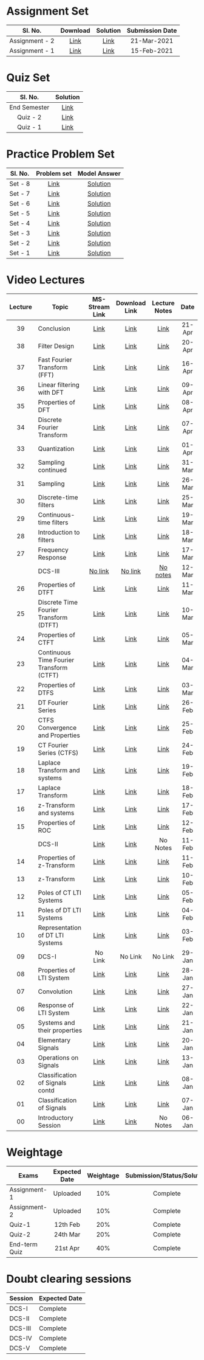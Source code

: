Assignment Set
===========
<table>
<thead>
  <tr>
    <th><center>Sl. No.</center></th>
    <th><center>Download</center></th>
    <th><center>Solution</center></th>
    <th><center>Submission Date</center></th>	  
 </tr>
</thead>
<tbody>
<tr>
    <td><center>Assignment - 2</center></td>
    <td><center><a href="https://iitgoffice.sharepoint.com/sites/Grp_EE322M_JanMay_20212/Shared%20Documents/General/Assignment/EE322M%20Assignment-02.pdf">Link</a></center></td>
    <td><center><a href="https://iitgoffice.sharepoint.com/sites/Grp_EE322M_JanMay_20212/Shared%20Documents/General/Assignment/EE322M%20Assignment_02%20Solution.pdf">Link</a></center></td>
    <td><center>21-Mar-2021</center></td>
  </tr>
  <tr>
    <td><center>Assignment - 1</center></td>
    <td><center><a href="https://iitgoffice.sharepoint.com/sites/Grp_EE322M_JanMay_20212/Shared%20Documents/General/Assignment/EE322M%20Assignment-01.pdf">Link</a></center></td>
    <td><center><a href="https://iitgoffice.sharepoint.com/sites/Grp_EE322M_JanMay_20212/Shared%20Documents/General/Assignment/EE322M%20Assignment_01%20Solution.pdf">Link</a></center></td>
    <td><center>15-Feb-2021</center></td>
  </tr>
</tbody>
</table>

Quiz Set
============

<table>
<thead>
  <tr>
    <th><center>Sl. No.</center></th>
    <th><center>Solution</center></th>	  
 </tr>
</thead>
<tbody>
  <tr>
    <td><center>End Semester</center></td>
    <td><center><a href="https://iitgoffice.sharepoint.com/sites/Grp_EE322M_JanMay_20212/Shared%20Documents/General/Quiz/EE322M%20End%20Semester%20Solution.pdf">Link</a></center></td>
  </tr>
  <tr>
    <td><center>Quiz - 2</center></td>
    <td><center><a href="https://iitgoffice.sharepoint.com/sites/Grp_EE322M_JanMay_20212/Shared%20Documents/General/Quiz/EE322M%20Quiz-2%20Solution.pdf">Link</a></center></td>
  </tr>
  <tr>
    <td><center>Quiz - 1</center></td>
    <td><center><a href="https://iitgoffice.sharepoint.com/sites/Grp_EE322M_JanMay_20212/Shared%20Documents/General/Quiz/EE322M%20Quiz-1%20Solution.pdf">Link</a></center></td>
  </tr>
</tbody>
</table>

Practice Problem Set
============
<table>
<thead>
  <tr>
    <th><center>Sl. No.</center></th>
    <th><center>Problem set</center></th>
    <th><center>Model Answer</center></th>	  
 </tr>
</thead>
<tbody>
    <tr>
    <td><center>Set - 8</center></td>
    <td><center><a href="https://iitgoffice.sharepoint.com/sites/Grp_EE322M_JanMay_20212/Shared%20Documents/General/Practice%20Problem/EE322M%20Problem-set8.pdf">Link</a></center></td>
    <td><center><a href="https://iitgoffice.sharepoint.com/sites/Grp_EE322M_JanMay_20212/Shared%20Documents/General/Practice%20Problem/EE322M%20Problem_set8%20Solution.pdf">Solution</a></center></td>	
  </tr>
  <tr>
    <td><center>Set - 7</center></td>
    <td><center><a href="https://iitgoffice.sharepoint.com/sites/Grp_EE322M_JanMay_20212/Shared%20Documents/General/Practice%20Problem/EE322M%20Problem_set7.pdf">Link</a></center></td>
    <td><center><a href="https://iitgoffice.sharepoint.com/sites/Grp_EE322M_JanMay_20212/Shared%20Documents/General/Practice%20Problem/EE322M%20Problem_set7%20Solution.pdf">Solution</a></center></td>	
  </tr>
  <tr>
    <td><center>Set - 6</center></td>
    <td><center><a href="https://iitgoffice.sharepoint.com/sites/Grp_EE322M_JanMay_20212/Shared%20Documents/General/Practice%20Problem/EE322M%20Problem_set6.pdf">Link</a></center></td>
    <td><center><a href="https://iitgoffice.sharepoint.com/sites/Grp_EE322M_JanMay_20212/Shared%20Documents/General/Practice%20Problem/EE322M%20Problem_set6%20Solution.pdf">Solution</a></center></td>	
  </tr>
  <tr>
    <td><center>Set - 5</center></td>
    <td><center><a href="https://iitgoffice.sharepoint.com/sites/Grp_EE322M_JanMay_20212/Shared%20Documents/General/Practice%20Problem/EE322M%20Problem_set5.pdf">Link</a></center></td>
    <td><center><a href="https://iitgoffice.sharepoint.com/sites/Grp_EE322M_JanMay_20212/Shared%20Documents/General/Practice%20Problem/EE322M%20Problem_set5%20Solution.pdf">Solution</a></center></td>	
  </tr>
<tr>
    <td><center>Set - 4</center></td>
    <td><center><a href="https://iitgoffice.sharepoint.com/sites/Grp_EE322M_JanMay_20212/Shared%20Documents/General/Practice%20Problem/EE322M%20Problem_set4.pdf">Link</a></center></td>
    <td><center><a href="https://iitgoffice.sharepoint.com/sites/Grp_EE322M_JanMay_20212/Shared%20Documents/General/Practice%20Problem/EE322M%20Problem_set4%20Solution.pdf">Solution</a></center></td>	
  </tr>
 <tr>
    <td><center>Set - 3</center></td>
    <td><center><a href="https://iitgoffice.sharepoint.com/sites/Grp_EE322M_JanMay_20212/Shared%20Documents/General/Practice%20Problem/EE322M%20Problem_set3.pdf">Link</a></center></td>
<td><center><a href="https://iitgoffice.sharepoint.com/sites/Grp_EE322M_JanMay_20212/Shared%20Documents/General/Practice%20Problem/EE322M%20Problem_set3%20Solution.pdf">Solution</a></center></td>	
  </tr>
 <tr>
    <td><center>Set - 2</center></td>
    <td><center><a href="https://iitgoffice.sharepoint.com/sites/Grp_EE322M_JanMay_20212/Shared%20Documents/General/Practice%20Problem/EE322M%20Problem_set2.pdf">Link</a></center></td>
<td><center><a href="https://iitgoffice.sharepoint.com/sites/Grp_EE322M_JanMay_20212/Shared%20Documents/General/Practice%20Problem/EE322M%20Problem_set2%20Solution.pdf">Solution</a></center></td>	
  </tr>
  <tr>
    <td><center>Set - 1</center></td>
    <td><center><a href="https://iitgoffice.sharepoint.com/sites/Grp_EE322M_JanMay_20212/Shared%20Documents/General/Practice%20Problem/EE322M%20Problem-set1.pdf">Link</a></center></td>
<td><center><a href="https://iitgoffice.sharepoint.com/sites/Grp_EE322M_JanMay_20212/Shared%20Documents/General/Practice%20Problem/EE322M%20Problem_set1%20Solution.pdf">Solution</a></center></td>	
  </tr>
</tbody>
</table>


Video Lectures
=======

<table>
<thead>
  <tr>
    <th><center>Lecture</center></th>
    <th>Topic</th>
    <th><center>MS-Stream Link</center></th>
    <th><center>Download Link</center></th>
    <th><center>Lecture Notes</center></th>
    <th><center>Date</center></th>	  
 </tr>
</thead>
<tbody>
<tr>
    <td><center>39</center></td>
    <td>Conclusion</td>
    <td><center><a href="https://web.microsoftstream.com/video/d6f61e98-7252-4d63-9c85-d62a6b3f21e5">Link</a></center></td>
    <td><center><a href="https://iitgoffice.sharepoint.com/sites/Grp_EE322M_JanMay_20212/Shared%20Documents/General/Video%20Lectures/EE322M%20Lecture-39%20Conclusion.mp4">Link</a></center></td>
    <td><center><a href="https://iitgoffice.sharepoint.com/sites/Grp_EE322M_JanMay_20212/Shared%20Documents/General/Class%20Notes/Lecture-39%20Conclusion.pdf">Link</a></center></td>
    <td><center>21-Apr</center></td>	
</tr>
<tr>
    <td><center>38</center></td>
    <td>Filter Design</td>
    <td><center><a href="https://web.microsoftstream.com/video/5501c86a-16ba-4e58-9c1b-2e71989fc3bb">Link</a></center></td>
    <td><center><a href="https://iitgoffice.sharepoint.com/sites/Grp_EE322M_JanMay_20212/Shared%20Documents/General/Video%20Lectures/EE322M%20Lecture-38%20Filter%20Design.mp4">Link</a></center></td>
    <td><center><a href="https://iitgoffice.sharepoint.com/sites/Grp_EE322M_JanMay_20212/Shared%20Documents/General/Class%20Notes/Lecture-38%20Filter%20Design.pdf">Link</a></center></td>
    <td><center>20-Apr</center></td>	
</tr>
<tr>
    <td><center>37</center></td>
    <td>Fast Fourier Transform (FFT)</td>
    <td><center><a href="https://web.microsoftstream.com/video/e44847c3-70ac-47f0-9def-3d168fd429a2">Link</a></center></td>
    <td><center><a href="https://iitgoffice.sharepoint.com/sites/Grp_EE322M_JanMay_20212/Shared%20Documents/General/Video%20Lectures/EE322M%20Lecture-37%20Fast%20Fourier%20Transform.mp4">Link</a></center></td>
    <td><center><a href="https://iitgoffice.sharepoint.com/sites/Grp_EE322M_JanMay_20212/Shared%20Documents/General/Class%20Notes/Lecture-37%20Fast%20Fourier%20Transform.pdf">Link</a></center></td>
    <td><center>16-Apr</center></td>	
</tr>
<tr>
    <td><center>36</center></td>
    <td>Linear filtering with DFT</td>
    <td><center><a href="https://web.microsoftstream.com/video/9e978e15-3397-4acf-a5b6-0696039a24f5">Link</a></center></td>
    <td><center><a href="https://iitgoffice.sharepoint.com/sites/Grp_EE322M_JanMay_20212/Shared%20Documents/General/Video%20Lectures/EE322M%20Lecture-36%20Linear%20filtering%20with%20DFT.mp4">Link</a></center></td>
    <td><center><a href="https://iitgoffice.sharepoint.com/sites/Grp_EE322M_JanMay_20212/Shared%20Documents/General/Class%20Notes/Lecture-36%20Linear%20Filtering%20with%20DFT.pdf">Link</a></center></td>
    <td><center>09-Apr</center></td>	
</tr>
<tr>
    <td><center>35</center></td>
    <td>Properties of DFT</td>
    <td><center><a href="https://web.microsoftstream.com/video/c6a1d8a9-a4f5-40ce-9539-7842e6a55e55">Link</a></center></td>
    <td><center><a href="https://iitgoffice.sharepoint.com/sites/Grp_EE322M_JanMay_20212/Shared%20Documents/General/Video%20Lectures/EE322M%20Lecture-35%20Properties%20of%20DFT.mp4">Link</a></center></td>
    <td><center><a href="https://iitgoffice.sharepoint.com/sites/Grp_EE322M_JanMay_20212/Shared%20Documents/General/Class%20Notes/Lecture-35%20Properties%20of%20DFT.pdf">Link</a></center></td>
    <td><center>08-Apr</center></td>	
</tr>
<tr>
    <td><center>34</center></td>
    <td>Discrete Fourier Transform</td>
    <td><center><a href="https://web.microsoftstream.com/video/cb455782-d50e-4463-8a3b-ba217b3c9e30">Link</a></center></td>
    <td><center><a href="https://iitgoffice.sharepoint.com/sites/Grp_EE322M_JanMay_20212/Shared%20Documents/General/Video%20Lectures/EE322M%20Lecture-34%20DFT.mp4">Link</a></center></td>
    <td><center><a href="https://iitgoffice.sharepoint.com/sites/Grp_EE322M_JanMay_20212/Shared%20Documents/General/Class%20Notes/Lecture-34%20DFT.pdf">Link</a></center></td>
    <td><center>07-Apr</center></td>	
</tr>


<tr>
    <td><center>33</center></td>
    <td>Quantization</td>
    <td><center><a href="https://web.microsoftstream.com/video/b23a1bd1-856c-4f44-a746-9e0cb90c8dc1">Link</a></center></td>
    <td><center><a href="https://iitgoffice.sharepoint.com/sites/Grp_EE322M_JanMay_20212/Shared%20Documents/General/Video%20Lectures/EE322M%20Lecture-33%20Quantization.mp4">Link</a></center></td>
    <td><center><a href="https://iitgoffice.sharepoint.com/sites/Grp_EE322M_JanMay_20212/Shared%20Documents/General/Class%20Notes/Lecture-33%20Quantization.pdf">Link</a></center></td>
    <td><center>01-Apr</center></td>	
</tr>
<tr>
    <td><center>32</center></td>
    <td>Sampling continued</td>
    <td><center><a href="https://web.microsoftstream.com/video/5ea6cb3f-0c85-42cc-aed8-ca589c1d804c">Link</a></center></td>
    <td><center><a href="https://iitgoffice.sharepoint.com/sites/Grp_EE322M_JanMay_20212/Shared%20Documents/General/Video%20Lectures/EE322M%20Lecture-32%20Sampling%20continued.mp4">Link</a></center></td>
    <td><center><a href="https://iitgoffice.sharepoint.com/sites/Grp_EE322M_JanMay_20212/Shared%20Documents/General/Class%20Notes/Lecture-32%20Sampling%20Continued.pdf">Link</a></center></td>
    <td><center>31-Mar</center></td>	
</tr>
<tr>
    <td><center>31</center></td>
    <td>Sampling</td>
    <td><center><a href="https://web.microsoftstream.com/video/e9cb9e53-2714-4e83-8b23-88576b6ee63a">Link</a></center></td>
    <td><center><a href="https://iitgoffice.sharepoint.com/sites/Grp_EE322M_JanMay_20212/Shared%20Documents/General/Video%20Lectures/EE322M%20Lecture-31%20Sampling.mp4">Link</a></center></td>
    <td><center><a href="https://iitgoffice.sharepoint.com/sites/Grp_EE322M_JanMay_20212/Shared%20Documents/General/Class%20Notes/Lecture-31%20Sampling.pdf">Link</a></center></td>
    <td><center>26-Mar</center></td>	
</tr>
<tr>
    <td><center>30</center></td>
    <td>Discrete-time filters</td>
    <td><center><a href="https://web.microsoftstream.com/video/00148e51-944a-45a9-91b4-16bbfb88ca8e">Link</a></center></td>
    <td><center><a href="https://iitgoffice.sharepoint.com/sites/Grp_EE322M_JanMay_20212/Shared%20Documents/General/Video%20Lectures/EE322M%20Lecture-30%20Discrete-time%20filters.mp4">Link</a></center></td>
    <td><center><a href="https://iitgoffice.sharepoint.com/sites/Grp_EE322M_JanMay_20212/Shared%20Documents/General/Class%20Notes/Lecture-30%20Discrete-time%20filters.pdf">Link</a></center></td>
    <td><center>25-Mar</center></td>	
</tr>
<tr>
    <td><center>29</center></td>
    <td>Continuous-time filters</td>
    <td><center><a href="https://web.microsoftstream.com/video/c05c3820-9831-4ec0-98d1-420683c24999">Link</a></center></td>
    <td><center><a href="https://iitgoffice.sharepoint.com/sites/Grp_EE322M_JanMay_20212/Shared%20Documents/General/Video%20Lectures/EE322M%20Lecture-29%20Continuous-time%20filters.mp4">Link</a></center></td>
    <td><center><a href="https://iitgoffice.sharepoint.com/sites/Grp_EE322M_JanMay_20212/Shared%20Documents/General/Class%20Notes/Lecture-29%20Continuous-time%20filters.pdf">Link</a></center></td>
    <td><center>19-Mar</center></td>	
</tr>
<tr>
    <td><center>28</center></td>
    <td>Introduction to filters</td>
    <td><center><a href="https://web.microsoftstream.com/video/15349892-6339-4b14-aefa-910a9f268a8c">Link</a></center></td>
    <td><center><a href="https://iitgoffice.sharepoint.com/sites/Grp_EE322M_JanMay_20212/Shared%20Documents/General/Video%20Lectures/EE322M%20Lecture-28%20Introduction%20to%20filters.mp4">Link</a></center></td>
    <td><center><a href="https://iitgoffice.sharepoint.com/sites/Grp_EE322M_JanMay_20212/Shared%20Documents/General/Class%20Notes/Lecture-28%20Introduction%20to%20filters.pdf">Link</a></center></td>
    <td><center>18-Mar</center></td>	
</tr>
<tr>
    <td><center>27</center></td>
    <td>Frequency Response</td>
    <td><center><a href="https://web.microsoftstream.com/video/9f585d0f-4193-4ce7-b689-982509acaed3">Link</a></center></td>
    <td><center><a href="https://iitgoffice.sharepoint.com/sites/Grp_EE322M_JanMay_20212/Shared%20Documents/General/Video%20Lectures/EE322M%20Lecture-27%20Frequency%20Response.mp4">Link</a></center></td>
    <td><center><a href="https://iitgoffice.sharepoint.com/sites/Grp_EE322M_JanMay_20212/Shared%20Documents/General/Class%20Notes/Lecture-27%20Frequency%20Response.pdf">Link</a></center></td>
    <td><center>17-Mar</center></td>	
</tr>
<tr>
    <td><center></center></td>
    <td>DCS-III</td>
    <td><center><a href="">No link</a></center></td>
    <td><center><a href="">No link</a></center></td>
    <td><center><a href="">No notes</a></center></td>
    <td><center>12-Mar</center></td>	
</tr>
<tr>
    <td><center>26</center></td>
    <td>Properties of DTFT</td>
    <td><center><a href="https://web.microsoftstream.com/video/7d092942-1f3b-44db-8b9e-05bf057f1b18">Link</a></center></td>
    <td><center><a href="https://iitgoffice.sharepoint.com/sites/Grp_EE322M_JanMay_20212/Shared%20Documents/General/Video%20Lectures/EE322M%20Lecture-26%20Properties%20of%20DTFT.mp4">Link</a></center></td>
    <td><center><a href="https://iitgoffice.sharepoint.com/sites/Grp_EE322M_JanMay_20212/Shared%20Documents/General/Class%20Notes/Lecture-26%20Properties%20of%20DTFT.pdf">Link</a></center></td>
    <td><center>11-Mar</center></td>	
</tr>
<tr>
    <td><center>25</center></td>
    <td>Discrete Time Fourier Transform (DTFT)</td>
    <td><center><a href="https://web.microsoftstream.com/video/8621209d-7901-40a0-b559-25b7b76e5107">Link</a></center></td>
    <td><center><a href="https://iitgoffice.sharepoint.com/sites/Grp_EE322M_JanMay_20212/Shared%20Documents/General/Video%20Lectures/EE322M%20Lecture-25%20Discrete%20Time%20Fourier%20Transform%20(DTFT).mp4">Link</a></center></td>
    <td><center><a href="https://iitgoffice.sharepoint.com/sites/Grp_EE322M_JanMay_20212/Shared%20Documents/General/Class%20Notes/Lecture-25%20Discrete%20Time%20Fourier%20Transform%20(DTFT).pdf">Link</a></center></td>
    <td><center>10-Mar</center></td>	
</tr>
<tr>
    <td><center>24</center></td>
    <td>Properties of CTFT</td>
    <td><center><a href="https://web.microsoftstream.com/video/ef86ff6c-9078-415c-863f-533254111640">Link</a></center></td>
    <td><center><a href="https://iitgoffice.sharepoint.com/sites/Grp_EE322M_JanMay_20212/Shared%20Documents/General/Video%20Lectures/EE322M%20Lecture-24%20Properties%20of%20CTFT.mp4">Link</a></center></td>
    <td><center><a href="https://iitgoffice.sharepoint.com/sites/Grp_EE322M_JanMay_20212/Shared%20Documents/General/Class%20Notes/Lecture-24%20Properties%20of%20CTFT.pdf">Link</a></center></td>
    <td><center>05-Mar</center></td>	
</tr>
<tr>
    <td><center>23</center></td>
    <td>Continuous Time Fourier Transform (CTFT)</td>
    <td><center><a href="https://web.microsoftstream.com/video/270d61b1-b43f-45e4-97a2-ff211a722e14">Link</a></center></td>
    <td><center><a href="https://iitgoffice.sharepoint.com/sites/Grp_EE322M_JanMay_20212/Shared%20Documents/General/Video%20Lectures/EE322M%20Lecture-23%20Continuous%20Time%20Fourier%20Transform%20(CTFT).mp4">Link</a></center></td>
    <td><center><a href="https://iitgoffice.sharepoint.com/sites/Grp_EE322M_JanMay_20212/Shared%20Documents/General/Class%20Notes/Lecture-23%20Continuous%20Time%20Fourier%20Transform%20(CTFT).pdf">Link</a></center></td>
    <td><center>04-Mar</center></td>	
</tr>
<tr>
    <td><center>22</center></td>
    <td>Properties of DTFS</td>
    <td><center><a href="https://web.microsoftstream.com/video/dff53c93-eef0-4a12-8b30-2e3b6427152e">Link</a></center></td>
    <td><center><a href="https://iitgoffice.sharepoint.com/sites/Grp_EE322M_JanMay_20212/Shared%20Documents/General/Video%20Lectures/EE322M%20Lecture-22%20Properties%20of%20DTFS.mp4">Link</a></center></td>
    <td><center><a href="https://iitgoffice.sharepoint.com/sites/Grp_EE322M_JanMay_20212/Shared%20Documents/General/Class%20Notes/Lecture-22%20Properties%20of%20DTFS.pdf">Link</a></center></td>
    <td><center>03-Mar</center></td>	
</tr>
<tr>
    <td><center>21</center></td>
    <td>DT Fourier Series</td>
    <td><center><a href="https://web.microsoftstream.com/video/f32f52d1-e4da-4697-ae98-3b7a12017397">Link</a></center></td>
    <td><center><a href="https://iitgoffice.sharepoint.com/sites/Grp_EE322M_JanMay_20212/Shared%20Documents/General/Video%20Lectures/EE322M%20Lecture-21%20DT%20Fourier%20Series.mp4">Link</a></center></td>
    <td><center><a href="https://iitgoffice.sharepoint.com/sites/Grp_EE322M_JanMay_20212/Shared%20Documents/General/Class%20Notes/Lecture-21%20DT%20Fourier%20Series.pdf">Link</a></center></td>
    <td><center>26-Feb</center></td>	
</tr>
<tr>
    <td><center>20</center></td>
    <td>CTFS Convergence and Properties</td>
    <td><center><a href="https://web.microsoftstream.com/video/d25431b8-6ca6-4cb8-ab5a-9f6eceb2626e">Link</a></center></td>
    <td><center><a href="https://iitgoffice.sharepoint.com/sites/Grp_EE322M_JanMay_20212/Shared%20Documents/General/Video%20Lectures/EE322M%20Lecture-20%20CTFS%20Convergence%20and%20Properties.mp4">Link</a></center></td>
    <td><center><a href="https://iitgoffice.sharepoint.com/sites/Grp_EE322M_JanMay_20212/Shared%20Documents/General/Class%20Notes/Lecture-20%20CTFS%20Convergence%20and%20Properties.pdf">Link</a></center></td>
    <td><center>25-Feb</center></td>	
</tr>
<tr>
    <td><center>19</center></td>
    <td>CT Fourier Series (CTFS)</td>
    <td><center><a href="https://web.microsoftstream.com/video/714f2291-48e2-49a7-a3e2-26f95f3307d7">Link</a></center></td>
    <td><center><a href="https://iitgoffice.sharepoint.com/sites/Grp_EE322M_JanMay_20212/Shared%20Documents/General/Video%20Lectures/EE322M%20Lecture-19%20CT%20Fourier%20Series.mp4">Link</a></center></td>
    <td><center><a href="https://iitgoffice.sharepoint.com/sites/Grp_EE322M_JanMay_20212/Shared%20Documents/General/Class%20Notes/Lecture-19%20CT%20Fourier%20Series.pdf">Link</a></center></td>
    <td><center>24-Feb</center></td>	
</tr>
<tr>
    <td><center>18</center></td>
    <td>Laplace Transform and systems</td>
    <td><center><a href="https://web.microsoftstream.com/video/1a3a2a40-3576-4b65-8a08-5fc695e0029e">Link</a></center></td>
    <td><center><a href="https://iitgoffice.sharepoint.com/sites/Grp_EE322M_JanMay_20212/Shared%20Documents/General/Video%20Lectures/EE322M%20Lecture-18%20Laplace%20Transform%20and%20systems.mp4">Link</a></center></td>
    <td><center><a href="https://iitgoffice.sharepoint.com/sites/Grp_EE322M_JanMay_20212/Shared%20Documents/General/Class%20Notes/Lecture-18%20Laplace%20Transform%20and%20systems.pdf">Link</a></center></td>
    <td><center>19-Feb</center></td>	
</tr>
<tr>
    <td><center>17</center></td>
    <td>Laplace Transform</td>
    <td><center><a href="https://web.microsoftstream.com/video/fac245b0-d336-4cc2-928c-1b420cf7d83d">Link</a></center></td>
    <td><center><a href="https://iitgoffice.sharepoint.com/sites/Grp_EE322M_JanMay_20212/Shared%20Documents/General/Video%20Lectures/EE322M%20Lecture-17%20Laplace%20Transform.mp4">Link</a></center></td>
    <td><center><a href="https://iitgoffice.sharepoint.com/sites/Grp_EE322M_JanMay_20212/Shared%20Documents/General/Class%20Notes/Lecture-17%20Laplace%20Transform.pdf">Link</a></center></td>
    <td><center>18-Feb</center></td>	
</tr>
<tr>
    <td><center>16</center></td>
    <td>z-Transform and systems</td>
    <td><center><a href="https://web.microsoftstream.com/video/b0cf90f0-9f6f-43e4-9f35-ae99b5ea3bfd">Link</a></center></td>
    <td><center><a href="https://iitgoffice.sharepoint.com/sites/Grp_EE322M_JanMay_20212/Shared%20Documents/General/Video%20Lectures/EE322M%20Lecture-16%20z-Transform%20and%20systems.mp4">Link</a></center></td>
    <td><center><a href="https://iitgoffice.sharepoint.com/sites/Grp_EE322M_JanMay_20212/Shared%20Documents/General/Class%20Notes/Lecture-16%20z-Transform%20and%20systems.pdf">Link</a></center></td>
    <td><center>17-Feb</center></td>	
</tr>
<tr>
    <td><center>15</center></td>
    <td>Properties of ROC</td>
    <td><center><a href="https://web.microsoftstream.com/video/0a4b8b86-b3be-4729-8bb6-9764443a1ceb">Link</a></center></td>
    <td><center><a href="https://iitgoffice.sharepoint.com/sites/Grp_EE322M_JanMay_20212/Shared%20Documents/General/Video%20Lectures/EE322M%20Lecture-15%20Properties%20of%20ROC.mp4">Link</a></center></td>
    <td><center><a href="https://iitgoffice.sharepoint.com/sites/Grp_EE322M_JanMay_20212/Shared%20Documents/General/Class%20Notes/Lecture-15%20Properties%20of%20ROC.pdf">Link</a></center></td>
    <td><center>12-Feb</center></td>	
</tr>
<tr>
    <td><center></center></td>
    <td>DCS-II</td>
    <td><center><a href="https://web.microsoftstream.com/video/688b520e-9930-48b3-8296-b7a6ad14147b">Link</a></center></td>
    <td><center><a href="https://iitgoffice.sharepoint.com/sites/Grp_EE322M_JanMay_20212/Shared%20Documents/General/Video%20Lectures/EE322M%20DCS-II.mp4">Link</a></center></td>
    <td><center>No Notes</center></td>
    <td><center>11-Feb</center></td>	
</tr>
<tr>
    <td><center>14</center></td>
    <td>Properties of z-Transform</td>
    <td><center><a href="https://web.microsoftstream.com/video/d338f004-e9de-4c42-89c2-b51c2def6c65">Link</a></center></td>
    <td><center><a href="https://iitgoffice.sharepoint.com/sites/Grp_EE322M_JanMay_20212/Shared%20Documents/General/Video%20Lectures/EE322M%20Lecture-14%20Properties%20of%20z-Transform.mp4">Link</a></center></td>
    <td><center><a href="https://iitgoffice.sharepoint.com/sites/Grp_EE322M_JanMay_20212/Shared%20Documents/General/Class%20Notes/Lecture-14%20Properties%20of%20z-Transform.pdf">Link</a></center></td>
    <td><center>11-Feb</center></td>	
</tr>
<tr>
    <td><center>13</center></td>
    <td>z-Transform</td>
    <td><center><a href="https://web.microsoftstream.com/video/34b38bc3-28e6-49e7-a8d6-1fdc3828370f">Link</a></center></td>
    <td><center><a href="https://iitgoffice.sharepoint.com/sites/Grp_EE322M_JanMay_20212/Shared%20Documents/General/Video%20Lectures/EE322M%20Lecture-13%20z-Transform.mp4">Link</a></center></td>
    <td><center><a href="https://iitgoffice.sharepoint.com/sites/Grp_EE322M_JanMay_20212/Shared%20Documents/General/Class%20Notes/Lecture-13%20z-Transform.pdf">Link</a></center></td>
    <td><center>10-Feb</center></td>	
</tr>
<tr>
    <td><center>12</center></td>
    <td>Poles of CT LTI Systems</td>
    <td><center><a href="https://web.microsoftstream.com/video/9eed44a7-329f-4593-98f9-a4cd9fbe7ed9">Link</a></center></td>
    <td><center><a href="https://iitgoffice.sharepoint.com/sites/Grp_EE322M_JanMay_20212/Shared%20Documents/General/Video%20Lectures/EE322M%20Lecture-12%20Poles%20of%20CT%20LTI%20Systems.mp4">Link</a></center></td>
    <td><center><a href="https://iitgoffice.sharepoint.com/sites/Grp_EE322M_JanMay_20212/Shared%20Documents/General/Class%20Notes/Lecture-12%20Poles%20of%20CT%20LTI%20Systems.pdf">Link</a></center></td>
    <td><center>05-Feb</center></td>	
  </tr>
<tr>
    <td><center>11</center></td>
    <td>Poles of DT LTI Systems</td>
    <td><center><a href="https://web.microsoftstream.com/video/893c2839-8285-436f-a9e9-063ade72c033">Link</a></center></td>
    <td><center><a href="https://iitgoffice.sharepoint.com/sites/Grp_EE322M_JanMay_20212/Shared%20Documents/General/Video%20Lectures/EE322M%20Lecture-11%20Poles%20of%20DT%20LTI%20Systems.mp4">Link</a></center></td>
    <td><center><a href="https://iitgoffice.sharepoint.com/sites/Grp_EE322M_JanMay_20212/Shared%20Documents/General/Class%20Notes/Lecture-11%20Poles%20of%20DT%20LTI%20Systems.pdf">Link</a></center></td>
    <td><center>04-Feb</center></td>	
  </tr>
<tr>
    <td><center>10</center></td>
    <td>Representation of DT LTI Systems</td>
    <td><center><a href="https://web.microsoftstream.com/video/df8f8645-b6dd-44e9-afac-2502b72dd657">Link</a></center></td>
    <td><center><a href="https://iitgoffice.sharepoint.com/sites/Grp_EE322M_JanMay_20212/Shared%20Documents/General/Video%20Lectures/EE322M%20Lecture-10%20Representation%20of%20DT%20LTI%20Systems.mp4">Link</a></center></td>
    <td><center><a href="https://iitgoffice.sharepoint.com/sites/Grp_EE322M_JanMay_20212/Shared%20Documents/General/Class%20Notes/Lecture-10%20Representation%20of%20DT%20LTI%20Systems.pdf">Link</a></center></td>
    <td><center>03-Feb</center></td>	
  </tr>
 <tr>
    <td><center>09</center></td>
    <td>DCS-I</td>
    <td><center>No Link</center></td>
    <td><center>No Link</center></td>
    <td><center>No Link</center></td>
    <td><center>29-Jan</center></td>	
  </tr>
  <tr>
    <td><center>08</center></td>
    <td>Properties of LTI System</td>
    <td><center><a href="https://web.microsoftstream.com/video/c8ba3a4d-18d3-4df7-86e4-80c4ae4b4946">Link</a></center></td>
    <td><center><a href="https://iitgoffice.sharepoint.com/sites/Grp_EE322M_JanMay_20212/Shared%20Documents/General/Video%20Lectures/EE322M%20Lecture-08%20Properties%20of%20LTI%20System.mkv">Link</a></center></td>
    <td><center><a href="https://iitgoffice.sharepoint.com/sites/Grp_EE322M_JanMay_20212/Shared%20Documents/General/Class%20Notes/Lecture-08%20Properties%20of%20LTI%20System.pdf">Link</a></center></td>
    <td><center>28-Jan</center></td>	
  </tr>
<tr>
    <td><center>07</center></td>
    <td>Convolution</td>
    <td><center><a href="https://web.microsoftstream.com/video/7408718a-8ec6-404e-9848-1c39215829a1">Link</a></center></td>
    <td><center><a href="https://iitgoffice.sharepoint.com/sites/Grp_EE322M_JanMay_20212/Shared%20Documents/General/Video%20Lectures/EE322M%20Lecture-07%20Convolution.mp4">Link</a></center></td>
    <td><center><a href="https://iitgoffice.sharepoint.com/sites/Grp_EE322M_JanMay_20212/Shared%20Documents/General/Class%20Notes/Lecture-07%20Convolution.pdf">Link</a></center></td>
    <td><center>27-Jan</center></td>	
  </tr>
<tr>
    <td><center>06</center></td>
    <td>Response of LTI System</td>
    <td><center><a href="https://web.microsoftstream.com/video/ae6ad086-0c2d-404d-b793-42c303fd3750">Link</a></center></td>
    <td><center><a href="https://iitgoffice.sharepoint.com/sites/Grp_EE322M_JanMay_20212/Shared%20Documents/General/Video%20Lectures/EE322M%20Lecture-06%20Response%20of%20LTI%20System.mp4">Link</a></center></td>
    <td><center><a href="https://iitgoffice.sharepoint.com/sites/Grp_EE322M_JanMay_20212/Shared%20Documents/General/Class%20Notes/Lecture-06%20Response%20of%20LTI%20System.pdf">Link</a></center></td>
    <td><center>22-Jan</center></td>	
  </tr>
 <tr>
    <td><center>05</center></td>
    <td>Systems and their properties</td>
    <td><center><a href="https://web.microsoftstream.com/video/999a2190-1c3c-4afd-946a-577ce8091d02">Link</a></center></td>
    <td><center><a href="https://iitgoffice.sharepoint.com/sites/Grp_EE322M_JanMay_20212/Shared%20Documents/General/Video%20Lectures/EE322M%20Lecture-05%20Systems%20and%20their%20properties.mp4">Link</a></center></td>
    <td><center><a href="https://iitgoffice.sharepoint.com/sites/Grp_EE322M_JanMay_20212/Shared%20Documents/General/Class%20Notes/Lecture-05%20Systems%20and%20their%20properties.pdf">Link</a></center></td>
    <td><center>21-Jan</center></td>	
  </tr>
 <tr>
    <td><center>04</center></td>
    <td>Elementary Signals</td>
    <td><center><a href="https://web.microsoftstream.com/video/f463e6fa-8d79-4354-b5c5-42caff98e64b">Link</a></center></td>
    <td><center><a href="https://iitgoffice.sharepoint.com/sites/Grp_EE322M_JanMay_20212/Shared%20Documents/General/Video%20Lectures/EE322M%20Lecture-04%20Elementary%20signals.mp4">Link</a></center></td>
    <td><center><a href="https://iitgoffice.sharepoint.com/sites/Grp_EE322M_JanMay_20212/Shared%20Documents/General/Class%20Notes/Lecture-04%20Elementary%20Signals.pdf">Link</a></center></td>
    <td><center>20-Jan</center></td>	
  </tr>
  <tr>
    <td><center>03</center></td>
    <td>Operations on Signals</td>
    <td><center><a href="https://web.microsoftstream.com/video/322d78c7-a47c-4a1d-b6c4-bc9aa0ca2f8d">Link</a></center></td>
    <td><center><a href="https://iitgoffice.sharepoint.com/sites/Grp_EE322M_JanMay_20212/Shared%20Documents/General/Video%20Lectures/EE322M%20Lecture-03%20Operations%20on%20Signals.mp4">Link</a></center></td>
    <td><center><a href="https://teams.microsoft.com/l/file/C62585B7-5B84-42AC-8EBF-971A7AEAFD23?tenantId=850aa78d-94e1-4bc6-9cf3-8c11b530701c&fileType=pdf&objectUrl=https%3A%2F%2Fiitgoffice.sharepoint.com%2Fsites%2FGrp_EE322M_JanMay_20212%2FShared%20Documents%2FGeneral%2FClass%20Notes%2FLecture-03%20Operations%20on%20Signals.pdf&baseUrl=https%3A%2F%2Fiitgoffice.sharepoint.com%2Fsites%2FGrp_EE322M_JanMay_20212&serviceName=teams&threadId=19:6928c76d47f64891b0a089241ac76684@thread.tacv2&groupId=5508a320-d48f-4ef2-9642-fff94b1d65c0">Link</a></center></td>
    <td><center>13-Jan</center></td>	
  </tr>
  <tr>
    <td><center>02</center></td>
    <td>Classification of Signals contd</td>
    <td><center><a href="https://web.microsoftstream.com/video/bc08b40e-710c-441c-8880-1da0f4f49ac0">Link</a></center></td>
    <td><center><a href="https://iitgoffice.sharepoint.com/sites/Grp_EE322M_JanMay_20212/Shared%20Documents/General/Video%20Lectures/EE322M%20Lecture-02%20Classification%20of%20Signal%20contd.mp4">Link</a></center></td>
    <td><center><a href="https://teams.microsoft.com/l/file/205F6EBB-37CD-4EBC-B230-B06EF89350CF?tenantId=850aa78d-94e1-4bc6-9cf3-8c11b530701c&fileType=pdf&objectUrl=https%3A%2F%2Fiitgoffice.sharepoint.com%2Fsites%2FGrp_EE322M_JanMay_20212%2FShared%20Documents%2FGeneral%2FClass%20Notes%2FLecture-02%20Classification%20of%20signals%20contd.pdf&baseUrl=https%3A%2F%2Fiitgoffice.sharepoint.com%2Fsites%2FGrp_EE322M_JanMay_20212&serviceName=teams&threadId=19:6928c76d47f64891b0a089241ac76684@thread.tacv2&groupId=5508a320-d48f-4ef2-9642-fff94b1d65c0">Link</a></center></td>
    <td><center>08-Jan</center></td>	
  </tr>
 <tr>
    <td><center>01</center></td>
    <td>Classification of Signals</td>
    <td><center><a href="https://web.microsoftstream.com/video/743529a6-6a0f-4463-b162-138022d04d18">Link</a></center></td>
    <td><center><a href="https://iitgoffice.sharepoint.com/sites/Grp_EE322M_JanMay_20212/Shared%20Documents/General/Video%20Lectures/EE322M%20Lecture-01%20Classification%20of%20Signals.mp4">Link</a></center></td>
    <td><center><a href="https://teams.microsoft.com/l/file/1D1A0C2F-49D8-4128-ABC1-5410909D2D09?tenantId=850aa78d-94e1-4bc6-9cf3-8c11b530701c&fileType=pdf&objectUrl=https%3A%2F%2Fiitgoffice.sharepoint.com%2Fsites%2FGrp_EE322M_JanMay_20212%2FShared%20Documents%2FGeneral%2FClass%20Notes%2FLecture-01%20Classification%20of%20Signals.pdf&baseUrl=https%3A%2F%2Fiitgoffice.sharepoint.com%2Fsites%2FGrp_EE322M_JanMay_20212&serviceName=teams&threadId=19:6928c76d47f64891b0a089241ac76684@thread.tacv2&groupId=5508a320-d48f-4ef2-9642-fff94b1d65c0">Link</a></center></td>
    <td><center>07-Jan</center></td>	
  </tr>
   <tr>
    <td><center>00</center></td>
    <td>Introductory Session</td>
    <td><center><a href="https://web.microsoftstream.com/video/d601b516-6053-4fbe-8c08-4c3a916700ab">Link</a></center></td>
    <td><center><a href="https://iitgoffice.sharepoint.com/sites/Grp_EE322M_JanMay_20212/Shared%20Documents/General/Video%20Lectures/EE322M%20Lecture-00%20Introductory%20Session.mp4">Link</a></center></td>
    <td><center>No Notes</center></td>
    <td><center>06-Jan</center></td>	
  </tr>
</tbody>
</table>


Weightage
=======

<table>
<thead>
  <tr>
    <th>Exams</th>
    <th><center>Expected Date</center></th>
    <th><center>Weightage</center></th>
    <th><center>Submission/Status/Solution</center></th>
  </tr>
</thead>
<tbody>
   <tr>
    <td>Assignment-1</td>
    <td><center>Uploaded</center></td>
    <td><center>10%</center></td>
    <td><center>Complete</center></td>
  </tr>
   <tr>
    <td>Assignment-2</td>
    <td><center>Uploaded</center></td>
    <td><center>10%</center></td>
    <td><center>Complete</center></td>
  </tr>
<tr>
    <td>Quiz-1</td>
    <td><center>12th Feb</center></td>
    <td><center>20%</center></td>
    <td><center>Complete</center></td>
  </tr>
<tr>
    <td>Quiz-2</td>
    <td><center>24th Mar</center></td>
    <td><center>20%</center></td>
    <td><center>Complete</center></td>
  </tr>
<tr>
    <td>End-term Quiz</td>
    <td><center>21st Apr</center></td>
    <td><center>40%</center></td>
    <td><center>Complete</center></td>
  </tr>
</tbody>
</table>


Doubt clearing sessions
=======

<table>
<thead>
  <tr>
    <th>Session</th>
    <th>Expected Date</th>
  </tr>
</thead>
<tbody>
   <tr>
    <td>DCS-I</td>
    <td>Complete</td>
  </tr>
   <tr>
    <td>DCS-II</td>
    <td>Complete</td>
  </tr>
<tr>
    <td>DCS-III</td>
    <td>Complete</td>
  </tr>
<tr>
    <td>DCS-IV</td>
    <td>Complete</td>
  </tr>
<tr>
    <td>DCS-V</td>
    <td>Complete</td>
  </tr>
</tbody>
</table>


